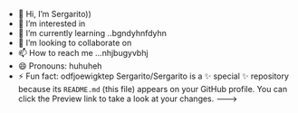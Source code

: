 - 👋 Hi, I’m Sergarito))
- 👀 I’m interested in 
- 🌱 I’m currently learning ..bgndyhnfdyhn
- 💞️ I’m looking to collaborate on 
- 📫 How to reach me ...nhjbugyvbhj
- 😄 Pronouns: huhuheh
- ⚡ Fun fact: odfjoewigktep
Sergarito/Sergarito is a ✨ special ✨ repository because its `README.md` (this file) appears on your GitHub profile.
You can click the Preview link to take a look at your changes.
--->

